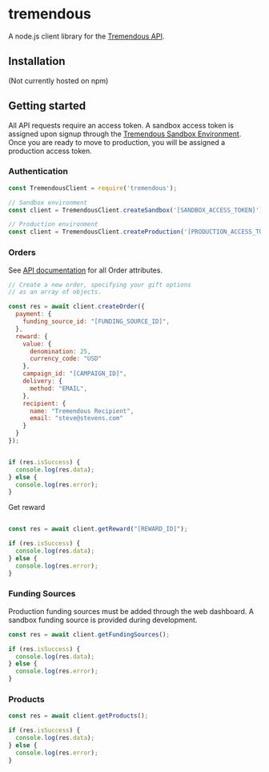 tremendous
==============

A node.js client library for the [Tremendous API][1].

## Installation

(Not currently hosted on npm)

## Getting started

All API requests require an access token.  A sandbox access token is assigned upon signup through the [Tremendous Sandbox Environment][2]. Once you are ready to move to production, you will be assigned a production access token.

### Authentication

```javascript
const TremendousClient = require('tremendous');

// Sandbox environment
const client = TremendousClient.createSandbox('[SANDBOX_ACCESS_TOKEN]');

// Production environment
const client = TremendousClient.createProduction('[PRODUCTION_ACCESS_TOKEN]');
```

### Orders

See [API documentation][3] for all Order attributes.

```javascript
// Create a new order, specifying your gift options
// as an array of objects.

const res = await client.createOrder({
  payment: {
    funding_source_id: "[FUNDING_SOURCE_ID]",
  },
  reward: {
    value: {
      denomination: 25,
      currency_code: "USD"
    },
    campaign_id: "[CAMPAIGN_ID]",
    delivery: {
      method: "EMAIL",
    },
    recipient: {
      name: "Tremendous Recipient",
      email: "steve@stevens.com"
    }
  }
});


if (res.isSuccess) {
  console.log(res.data);
} else {
  console.log(res.error);
}
```

Get reward

```javascript

const res = await client.getReward("[REWARD_ID]");

if (res.isSuccess) {
  console.log(res.data);
} else {
  console.log(res.error);
}
```

### Funding Sources
Production funding sources must be added through the web dashboard. A sandbox funding source is provided during development.

```javascript
const res = await client.getFundingSources();

if (res.isSuccess) {
  console.log(res.data);
} else {
  console.log(res.error);
}
```

### Products

```javascript
const res = await client.getProducts();

if (res.isSuccess) {
  console.log(res.data);
} else {
  console.log(res.error);
}
```

[1]: https://tremendous.com/docs
[2]: https://testflight.tremendous.com/rewards
[3]: https://tremendous.com/docs
